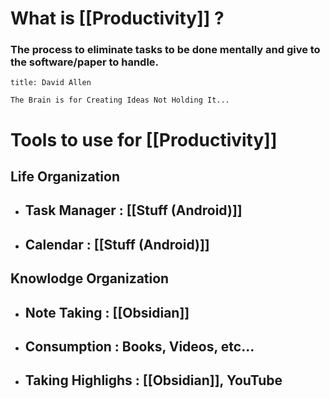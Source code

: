 # What is [[Productivity]] ?

### The process to eliminate tasks to be done mentally and give to the software/paper to handle.

```ad-quote
title: David Allen

The Brain is for Creating Ideas Not Holding It...

```

# Tools to use for [[Productivity]]

## Life Organization

- ## Task Manager : [[Stuff (Android)]]
- ## Calendar : [[Stuff (Android)]]

## Knowlodge Organization

- ## Note Taking : [[Obsidian]]
- ## Consumption : Books, Videos, etc...
- ## Taking Highlighs : [[Obsidian]], YouTube
